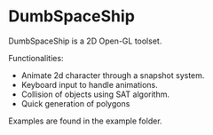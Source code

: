# DumbSpaceShip

DumbSpaceShip is a 2D Open-GL toolset.


Functionalities:

- Animate 2d character through a snapshot system.
- Keyboard input to handle animations.
- Collision of objects using SAT algorithm.
- Quick generation of polygons

Examples are found in the example folder.
